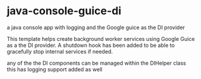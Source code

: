 # java-console-guice-di
a java console app with logging and the Google guice as the DI provider


This template helps create background worker services using Google Guice as a the DI provider.
A shutdown hook has been added to be able to gracefully stop internal services if needed.

any of the the DI components can be managed within the DIHelper class
this has logging support added as well
